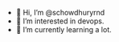 - 👋 Hi, I’m @schowdhuryrnd
- 👀 I’m interested in devops.
- 🌱 I’m currently learning a lot.

<!---
schowdhuryrnd/schowdhuryrnd is a ✨ special ✨ repository because its `README.md` (this file) appears on your GitHub profile.
You can click the Preview link to take a look at your changes.
--->

